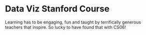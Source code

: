 # Data Viz Stanford Course

Learning has to be engaging, fun and taught by terrifically generous teachers that inspire. So lucky to have found that with CS06! 
